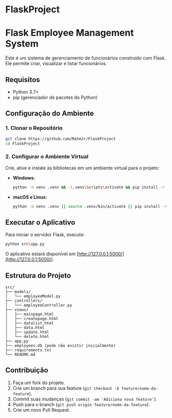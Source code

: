 # FlaskProject

# Flask Employee Management System

Este é um sistema de gerenciamento de funcionários construído com Flask. Ele permite criar, visualizar e listar funcionários.

## Requisitos

- Python 3.7+
- pip (gerenciador de pacotes do Python)

## Configuração do Ambiente

### 1. Clonar o Repositório

```bash
git clone https://github.com/MatmJr/FlaskProject
cd FlaskProject
```

### 2. Configurar o Ambiente Virtual

Crie, ative e instale as bibliotecas em um ambiente virtual para o projeto:
- **Windows:**

  ```bash
  python -m venv .venv && .\.venv\Scripts\activate && pip install -r requirements.txt
  ```

- **macOS e Linux:**

  ```bash
  python -m venv .venv || source .venv/bin/activate || pip install -r requirements.txt
  ```

## Executar o Aplicativo

Para iniciar o servidor Flask, execute:

```bash
python src\app.py
```

O aplicativo estará disponível em [http://127.0.0.1:5000/](http://127.0.0.1:5000/).

## Estrutura do Projeto

```
src/
├── models/
│   └── employeeModel.py
├── controllers/
│   └── employeeController.py
├── views/
│   ├── mainpage.html
│   ├── createpage.html
│   ├── datalist.html
│   ├── data.html
│   ├── update.html
│   └── delete.html
├── app.py
├── employees.db (pode não existir inicialmente)
├── requirements.txt
└── README.md
```

## Contribuição

1. Faça um fork do projeto.
2. Crie um branch para sua feature (`git checkout -b feature/nome-da-feature`).
3. Commit suas mudanças (`git commit -am 'Adiciona nova feature'`).
4. Push para o branch (`git push origin feature/nome-da-feature`).
5. Crie um novo Pull Request.
